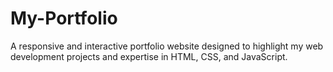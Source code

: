 # My-Portfolio
A responsive and interactive portfolio website designed to highlight my web development projects and expertise in HTML, CSS, and JavaScript.

